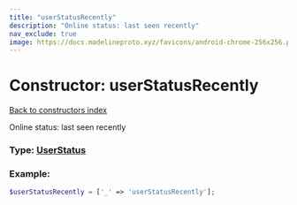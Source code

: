 ```yaml
---
title: "userStatusRecently"
description: "Online status: last seen recently"
nav_exclude: true
image: https://docs.madelineproto.xyz/favicons/android-chrome-256x256.png
---
```

# Constructor: userStatusRecently  
[Back to constructors index](/API_docs/constructors/index.html)



Online status: last seen recently




### Type: [UserStatus](/API_docs/types/UserStatus.html)


### Example:

```php
$userStatusRecently = ['_' => 'userStatusRecently'];
```  
